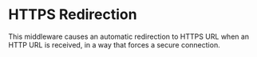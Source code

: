 # HTTPS Redirection

This middleware causes an automatic redirection to HTTPS URL when an HTTP URL is received, in a way that forces a secure connection.
